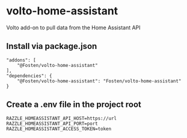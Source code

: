 # volto-home-assistant
Volto add-on to pull data from the Home Assistant API

## Install via package.json
```shell
"addons": [
    "@Fosten/volto-home-assistant"
],
"dependencies": {
    "@Fosten/volto-home-assistant": "Fosten/volto-home-assistant"
}
```

## Create a .env file in the project root

```shell
RAZZLE_HOMEASSISTANT_API_HOST=https://url
RAZZLE_HOMEASSISTANT_API_PORT=port
RAZZLE_HOMEASSISTANT_ACCESS_TOKEN=token
```
